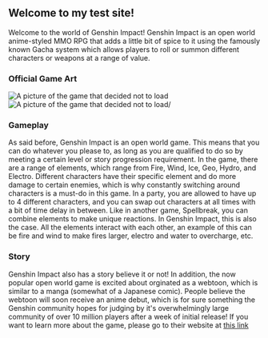 ## Welcome to my test site!

Welcome to the world of Genshin Impact!
Genshin Impact is an open world anime-styled MMO RPG that adds a little bit of spice to it using the famously known Gacha system which allows players to roll or summon different characters or weapons at a range of value. 

### Official Game Art

<img src="https://static2.gamerantimages.com/wordpress/wp-content/uploads/2020/10/genshin-impact-mondstadt.jpg?q=50&fit=crop&w=386&h=185" alt="A picture of the game that decided not to load" />
<img src="https://static3.srcdn.com/wordpress/wp-content/uploads/2020/10/genshin-impact-paimon.jpg?q=50&fit=crop&w=960&h=500" alt="A picture of the game that decided not to load" >/

### Gameplay

As said before, Genshin Impact is an open world game. This means that you can do whatever you please to, as long as you are qualified to do so by meeting a certain level or story progression requirement. In the game, there are a range of elements, which range from Fire, Wind, Ice, Geo, Hydro, and Electro. Different characters have their specific element and do more damage to certain enemies, which is why constantly switching around characters is a must-do in this game. In a party, you are allowed to have up to 4 different characters, and you can swap out characters at all times with a bit of time delay in between. Like in another game, Spellbreak, you can combine elements to make unique reactions. In Genshin Impact, this is also the case. All the elements interact with each other, an example of this can be fire and wind to make fires larger, electro and water to overcharge, etc. 

### Story

Genshin Impact also has a story believe it or not! In addition, the now popular open world game is excited about orginated as a webtoon, which is similar to a manga (somewhat of a Japanese comic). People believe the webtoon will soon receive an anime debut, which is for sure something the Genshin community hopes for judging by it's overwhelmingly large community of over 10 million players after a week of initial release! If you want to learn more about the game, please go to their website at <a href="https://genshin.mihoyo.com/">this link</a>

